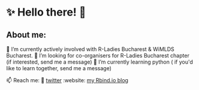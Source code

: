 # ✨ Hello there! 👋

## About me:
 🔭 I’m currently actively involved with R-Ladies Bucharest  & WiMLDS Bucharest. 
 👯 I’m looking for co-organisers for R-Ladies Bucharest chapter (if interested, send me a message)
 🌱 I’m currently learning python ( if you'd like to learn together, send me a message)

 📫 Reach me: 
 :iphone: <a href="https://twitter.com/inesz">twitter</a>
 :website: <a href="https://ineszz.rbind.io/blog/">my Rbind.io blog</a>

<!--
**ineszz/ineszz** is a ✨ _special_ ✨ repository because its `README.md` (this file) appears on your GitHub profile.
